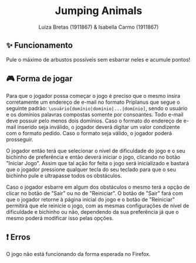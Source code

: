 <h1 align="center">Jumping Animals</h1>

<div align="center">
Luiza Bretas (1911867) & Isabella Carmo (1911867)
</div>

## ✨ Funcionamento
Pule o máximo de arbustos possíveis sem esbarrar neles e acumule pontos!

## 🎮 Forma de jogar
Para que o jogador possa começar o jogo é preciso que o mesmo insira corretamente um endereço de e-mail no formato Priplanus que segue o seguinte padrão: `\usuário[domínio|domínio|...|domínio]`, sendo o usuário e os domínios palavras compostas somente por consoantes. Todo e-mail deve possuir pelo menos dois domínios. Caso o formato do endereço de e-mail inserido seja inválido, o jogador deverá digitar um valor condizente com o formato pedido. Caso o formato seja válido, o jogador poderá prosseguir.

O jogador então terá que selecionar o nível de dificuldade do jogo e o seu bichinho de preferência e então deverá iniciar o jogo, clicando no botão "Iniciar Jogo". Assim que tal ação for feita o jogo será inicializado e bastará que o jogador pressione qualquer tecla do seu teclado para que o seu bichinho pule e ultrapasse todos os obstáculos.

Caso o jogador esbarre em algum dos obstáculos o mesmo terá a opção de clicar no botão de "Sair" ou no de "Reiniciar". O botão de "Sair" fará com que o jogador retorne à página inicial do jogo e o botão de "Reiniciar" permitirá que ele reinicie o jogo, com as mesmas configurações de nível de dificuldade e bichinho ou não, dependendo da sua preferência já que o mesmo poderá modificar isso pelas opções.

## ❗ Erros
O jogo não está funcionando da forma esperada no Firefox.
